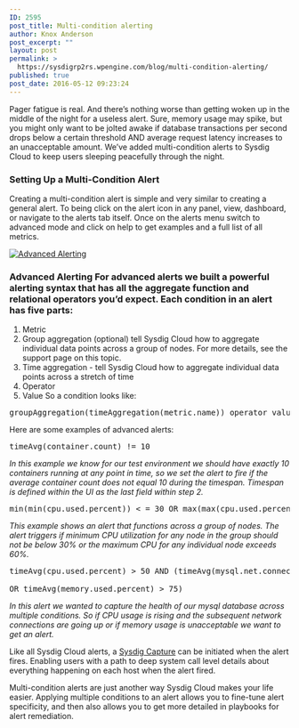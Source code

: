 ```yaml
---
ID: 2595
post_title: Multi-condition alerting
author: Knox Anderson
post_excerpt: ""
layout: post
permalink: >
  https://sysdigrp2rs.wpengine.com/blog/multi-condition-alerting/
published: true
post_date: 2016-05-12 09:23:24
---
```

Pager fatigue is real. And there’s nothing worse than getting woken up in the middle of the night for a useless alert. Sure, memory usage may spike, but you might only want to be jolted awake if database transactions per second drops below a certain threshold AND average request latency increases to an unacceptable amount. We’ve added multi-condition alerts to Sysdig Cloud to keep users sleeping peacefully through the night. 

### Setting Up a Multi-Condition Alert

Creating a multi-condition alert is simple and very similar to creating a general alert. To being click on the alert icon in any panel, view, dashboard, or navigate to the alerts tab itself. Once on the alerts menu switch to advanced mode and click on help to get examples and a full list of all metrics. 

<a data-rel="lightbox-0" href="/wp-content/uploads/2016/05/Advanced-Alerting.gif"></a>[![Advanced Alerting][1]][1] 

### Advanced Alerting For advanced alerts we built a powerful alerting syntax that has all the aggregate function and relational operators you’d expect. Each condition in an alert has five parts: 

1.  Metric
2.  Group aggregation (optional) tell Sysdig Cloud how to aggregate individual data points across a group of nodes. For more details, see the support page on this topic.
3.  Time aggregation - tell Sysdig Cloud how to aggregate individual data points across a stretch of time
4.  Operator
5.  Value So a condition looks like: 

<pre>groupAggregation(timeAggregation(metric.name)) operator value</pre> Here are some examples of advanced alerts: 

<pre>timeAvg(container.count) != 10 </pre>

*In this example we know for our test environment we should have exactly 10 containers running at any point in time, so we set the alert to fire if the average container count does not equal 10 during the timespan. Timespan is defined within the UI as the last field within step 2.* 
<pre>min(min(cpu.used.percent)) &lt; = 30 OR max(max(cpu.used.percent)) >= 60</pre>

*This example shows an alert that functions across a group of nodes. The alert triggers if minimum CPU utilization for any node in the group should not be below 30% or the maximum CPU for any individual node exceeds 60%.* 
<pre>timeAvg(cpu.used.percent) > 50 AND (timeAvg(mysql.net.connections) > 20 <br />
OR timeAvg(memory.used.percent) > 75)</pre>

*In this alert we wanted to capture the health of our mysql database across multiple conditions. So if CPU usage is rising and the subsequent network connections are going up or if memory usage is unacceptable we want to get an alert.*  
  
Like all Sysdig Cloud alerts, a [Sysdig Capture][2] can be initiated when the alert fires. Enabling users with a path to deep system call level details about everything happening on each host when the alert fired. 

Multi-condition alerts are just another way Sysdig Cloud makes your life easier. Applying multiple conditions to an alert allows you to fine-tune alert specificity, and then also allows you to get more detailed in playbooks for alert remediation.

 [1]: /wp-content/uploads/2016/05/Advanced-Alerting.gif
 [2]: https://sysdigrp2rs.wpengine.com/blog/troubleshooting-containers-when-theyre-gone/